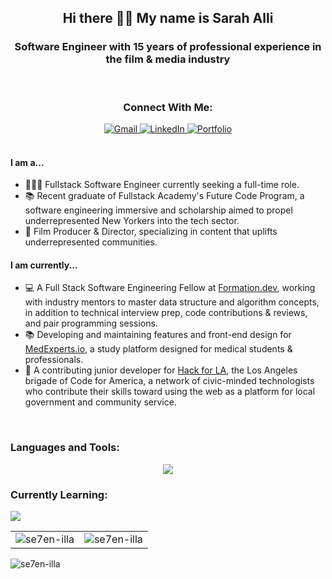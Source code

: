 <h2 align="center">Hi there 👋🏽 My name is Sarah Alli</h2>
<h3 align="center">Software Engineer with 15 years of professional experience in the film & media industry </h3>
<br/>
<h3 style="text-align:center; font-weight:bold">Connect With Me:</h3>

<div align="center">
  <a href="mailto:sarah@sah.nyc">
    <img src="https://img.shields.io/badge/Gmail-D14836?style=for-the-badge&logo=gmail&logoColor=white" alt="Gmail">
  </a>
  <a href="http://www.linkedin.com/in/allisarah/" target="_blank">
    <img src="https://img.shields.io/badge/LinkedIn-0077B5?style=for-the-badge&logo=linkedin&logoColor=white" alt="LinkedIn">
  </a>
  <a href="https://www.sah.nyc/" target="_blank">
    <img src="https://img.shields.io/badge/Portfolio-000000?style=for-the-badge&logo=About.me&logoColor=white" alt="Portfolio">
  </a>
</div>

<br/>

#### **I am a...**

- 👩🏽‍💻 Fullstack Software Engineer currently seeking a full-time role.
- 📚 Recent graduate of Fullstack Academy's Future Code Program, a software engineering immersive and scholarship aimed to propel underrepresented New Yorkers into the tech sector.
- 🎥 Film Producer & Director, specializing in content that uplifts underrepresented communities.

#### **I am currently...**

- 💻 A Full Stack Software Engineering Fellow at [Formation.dev](https://formation.dev), working with industry mentors to master data structure and algorithm concepts, in addition to technical interview prep, code contributions & reviews, and pair programming sessions.
- 📚 Developing and maintaining features and front-end design for [MedExperts.io](https://www.medexperts.io/), a study platform designed for medical students & professionals.
- 🌴 A contributing junior developer for [Hack for LA](https://www.hackforla.org/), the Los Angeles brigade of Code for America, a network of civic-minded technologists who contribute their skills toward using the web as a platform for local government and community service.

<br/>

### **Languages and Tools:**

<p align="center">
  <a href="https://skillicons.dev">
    <img src="https://skillicons.dev/icons?i=js,ts,py,md,html,css,tailwind,materialui,react,redux,express,sequelize,nodejs,webpack,mysql,postgres,firebase,threejs,nextjs,vercel,docker,git,vscode,ae,pr,ps" />
  </a>
</p>
<p align="center">

### **Currently Learning:**

  <a href="https://skillicons.dev">
    <img src="https://skillicons.dev/icons?i=blender,aws,pytorch,tensorflow,raspberrypi" />
  </a>
</p>

<table>
  <tr>
    <td><img src="https://streak-stats.demolab.com?user=se7en-illa&theme=tokyonight" alt="se7en-illa" /></td>
    <td><img src="https://github-readme-stats-git-masterrstaa-rickstaa.vercel.app/api/top-langs?username=se7en-illa&theme=transparent&show_icons=true&locale=en&layout=compact" alt="se7en-illa" /></td>
  </tr>
</table>

<p align="left"> <img src="https://komarev.com/ghpvc/?username=se7en-illa&label=Profile%20views&color=0e75b6&style=flat" alt="se7en-illa" /> </p>
